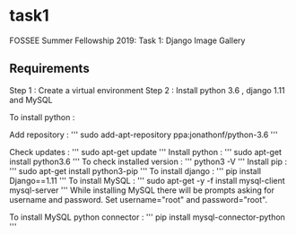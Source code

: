# task1
FOSSEE Summer Fellowship 2019: Task 1: Django Image Gallery

## Requirements

Step 1 : Create a virtual environment 
Step 2 : Install python 3.6 , django 1.11 and MySQL 

To install python :

Add repository : 
'''
sudo add-apt-repository ppa:jonathonf/python-3.6
'''

Check updates  : 
'''
sudo apt-get update
'''
Install python : 
'''
sudo apt-get install python3.6
'''
To check installed version : 
'''
python3 -V
'''
Install pip : 
'''
sudo apt-get install python3-pip
'''
To install django : 
'''
pip install Django==1.11
'''
To install MySQL : 
'''
sudo apt-get -y -f install mysql-client mysql-server
'''
While installing MySQL there will be prompts asking for username and password. Set username="root" and password="root".

To install MySQL python connector :
'''
pip install mysql-connector-python
'''
